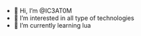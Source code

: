 - 👋 Hi, I’m @IC3AT0M
- 👀 I’m interested in all type of technologies
- 🌱 I’m currently learning lua


<!---
IC3AT0M/IC3AT0M is a ✨ special ✨ repository because its `README.md` (this file) appears on your GitHub profile.
You can click the Preview link to take a look at your changes.
--->
